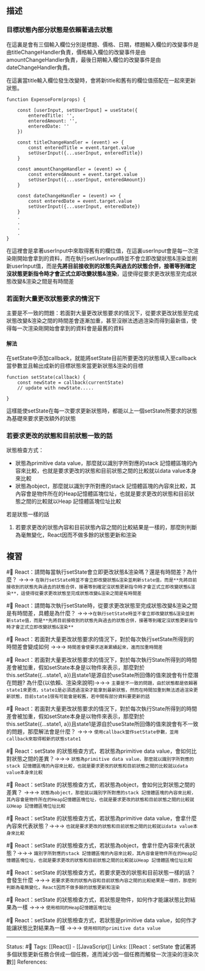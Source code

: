 

## 描述
### 目標狀態內部分狀態是依賴著過去狀態

在這裏是會有三個輸入欄位分別是標題、價格、日期，標題輸入欄位的改變事件是由titleChangeHandler負責，價格輸入欄位的改變事件是由amountChangeHandler負責，最後日期輸入欄位的改變事件是由dateChangeHandler負責。

在這裏當title輸入欄位發生改變時，會將新title和舊有的欄位值搭配在一起來更新狀態。



```
function ExpenseForm(props) {

	const [userInput, setUserInput] = useState({
		enteredTitle: '',
		enteredAmount: '',
		enteredDate: ''
	})
  
	const titleChangeHandler = (event) => {
		const enteredTitle = event.target.value
		setUserInput({...userInput, enteredTitle})
	}

	const amountChangeHandler = (event) => {
		const enteredAmount = event.target.value
		setUserInput({...userInput, enteredAmount})
	}

	const dateChangeHandler = (event) => {
		const enteredDate = event.target.value
		setUserInput({...userInput, enteredDate})
	}
	.
	.
	.
	.
}
```



在這裡會是拿著userInput中來取得舊有的欄位值，在這裏userInput會是每一次渲染剛開始會拿到的資料，而在執行setUserInput時並不會立即改變狀態&渲染並刷新userInput值，而是**先將目前接收到的狀態先與過去的狀態合併，接著等到確定沒狀態更新指令時才會正式立即改變狀態&渲染**，這使得從要求更改狀態至完成狀態改變&渲染之間是有時間差


### 若面對大量更改狀態要求的情況下
主要是不一致的問題：若面對大量更改狀態要求的情況下，從要求更改狀態至完成狀態改變&渲染之間的時間差會逐漸加重，甚至沒辦法透過渲染而得到最新值，使得每一次渲染剛開始會拿到的資料會是最舊的資料


#### 解法

在setState中添加callback，就能將setState目前所要更改的狀態填入至callback當參數並且輸出成新的目標狀態來當更新狀態&渲染的目標
```
function setState(callback) {
	const newState = callback(currentState)
	// update with newState.....

}
```

這樣能使setState在每一次要求更新狀態時，都能以上一個setState所要求的狀態為基礎來要求更改額外的狀態

### 若要求更改的狀態和目前狀態一致的話

狀態檢查方式：
- 狀態為primitive data value，那麼就以識別字所對應的stack 記憶體區塊的內容來比較，也就是要求更改的狀態和目前狀態之間的比較就以data value本身來比較
- 狀態為object，那麼就以識別字所對應的stack 記憶體區塊的內容來比較，其內容會是物件所在的Heap記憶體區塊位址，也就是要求更改的狀態和目前狀態之間的比較就以Heap 記憶體區塊位址比較


若是狀態一樣的話
1. 若要求更改的狀態內容和目前狀態內容之間的比較結果是一樣的，那麼則判斷為毫無變化，React因而不做多餘的狀態更新和渲染


## 複習

#🧠 React：請問每當執行setState會立即更改狀態&渲染嗎？還是有時間差？為什麼？ ->->-> `在執行setState時並不會立即改變狀態&渲染並刷新state值，而是**先將目前接收到的狀態先與過去的狀態合併，接著等到確定沒狀態更新指令時才會正式立即改變狀態&渲染**，這使得從要求更改狀態至完成狀態改變&渲染之間是有時間差`
<!--SR:!2022-11-16,50,250-->

#🧠 React：請問每次執行setState時，從要求更改狀態至完成狀態改變&渲染之間是有時間差，具體是為什麼？ ->->->`在執行setState時並不會立即改變狀態&渲染並刷新state值，而是**先將目前接收到的狀態先與過去的狀態合併，接著等到確定沒狀態更新指令時才會正式立即改變狀態&渲染**`
<!--SR:!2022-12-15,70,250-->

#🧠 React：若面對大量更改狀態要求的情況下，對於每次執行setState所得到的時間差會變成如何 ->->-> `時間差會使要求逐漸累績起來，進而加重時間差`
<!--SR:!2022-12-12,69,250-->


#🧠 React：若面對大量更改狀態要求的情況下，對於每次執行State所得到的時間差會被加重，假如setState本身是以物件來表示，那麼對於this.setState({...state1, a})且state1是源自於useState所回傳的值來說會有什麼潛在問題? 為什麼(以依賴、渲染來說明)->->-> `主要是不一致的問題，由於狀態都是依賴著state1來更改，state1是必須透過渲染才能拿到最新狀態，然而在時間加重到無法透過渲染更新狀態，目前state1很有可能會是較舊，若中間有部分資料要更新的話`
<!--SR:!2022-10-19,10,250-->



#🧠 React：若面對大量更改狀態要求的情況下，對於每次執行State所得到的時間差會被加重，假如setState本身是以物件來表示，那麼對於this.setState({...state1, a})且state1是源自於useState所回傳的值來說會有不一致的問題，那麼解法會是什麼？ ->->-> `使用callback當作setState參數，並用callback來取得較新的狀態state1`
<!--SR:!2022-11-03,18,250-->



#🧠 React：setState 的狀態檢查方式，若狀態為primitive data value，會如何比對狀態之間的差異？->->-> `狀態為primitive data value，那麼就以識別字所對應的stack 記憶體區塊的內容來比較，也就是要求更改的狀態和目前狀態之間的比較就以data value本身來比較`
<!--SR:!2022-11-08,23,250-->


#🧠 React：setState 的狀態檢查方式，若狀態為object，會如何比對狀態之間的差異？ ->->-> `狀態為object，那麼就以識別字所對應的stack 記憶體區塊的內容來比較，其內容會是物件所在的Heap記憶體區塊位址，也就是要求更改的狀態和目前狀態之間的比較就以Heap 記憶體區塊位址比較`
<!--SR:!2022-10-18,10,250-->


#🧠 React：setState 的狀態檢查方式，若狀態為primitive data value，會拿什麼內容來代表狀態？->->-> `也就是要求更改的狀態和目前狀態之間的比較就以data value本身來比較`
<!--SR:!2022-10-17,9,250-->

#🧠 React：setState 的狀態檢查方式，若狀態為object，會拿什麼內容來代表狀態？->->-> `識別字所對應的stack 記憶體區塊的內容來比較，其內容會是物件所在的Heap記憶體區塊位址，也就是要求更改的狀態和目前狀態之間的比較就以Heap 記憶體區塊位址比較`
<!--SR:!2022-11-07,22,250-->


#🧠 React：setState 的狀態檢查方式，若要求更改的狀態和目前狀態一樣的話？會發生什麼 ->->-> `若要求更改的狀態內容和目前狀態內容之間的比較結果是一樣的，那麼則判斷為毫無變化，React因而不做多餘的狀態更新和渲染`
<!--SR:!2022-11-02,18,250-->


#🧠 React：setState 的狀態檢查方式，若狀態是物件，如何作才能讓狀態比對結果為一樣 ->->-> `使用相同的Heap記憶體區塊位址`
<!--SR:!2022-10-17,9,250-->

#🧠 React：setState 的狀態檢查方式，若狀態是primitive data value，如何作才能讓狀態比對結果為一樣 ->->-> `使用相同的primitive data value`
<!--SR:!2022-10-17,9,250-->



---
Status: #🌱 
Tags:
[[React]] - [[JavaScript]]
Links:
[[React：setState 會試著將多個狀態更新任務合併成一個任務，進而減少因一個任務而觸發一次渲染的渲染次數]]
References:
